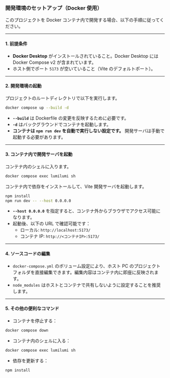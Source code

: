 ### 開発環境のセットアップ（Docker 使用）

このプロジェクトを Docker コンテナ内で開発する場合、以下の手順に従ってください。

---

#### 1\. 前提条件

- **Docker Desktop** がインストールされていること。Docker Desktop には Docker Compose v2 が含まれています。
- ホスト側でポート `5173` が空いていること（Vite のデフォルトポート）。

---

#### 2\. 開発環境の起動

プロジェクトのルートディレクトリで以下を実行します。

```bash
docker compose up --build -d
```

- **`--build`** は Dockerfile の変更を反映するために必要です。
- **`-d`** はバックグラウンドでコンテナを起動します。
- **コンテナは `npm run dev` を自動で実行しない設定です。** 開発サーバは手動で起動する必要があります。

---

#### 3\. コンテナ内で開発サーバを起動

コンテナ内のシェルに入ります。

```bash
docker compose exec lumilumi sh
```

コンテナ内で依存をインストールして、Vite 開発サーバを起動します。

```sh
npm install
npm run dev -- --host 0.0.0.0
```

- **`--host 0.0.0.0`** を指定すると、コンテナ外からブラウザでアクセス可能になります。
- 起動後、以下の URL で確認可能です：
  - ローカル: `http://localhost:5173/`
  - コンテナ IP: `http://<コンテナIP>:5173/`

---

#### 4\. ソースコードの編集

- `docker-compose.yml` のボリューム設定により、ホスト PC のプロジェクトフォルダを直接編集できます。編集内容はコンテナ内に即座に反映されます。
- `node_modules` はホストとコンテナで共有しないように設定することを推奨します。

---

#### 5\. その他の便利なコマンド

- コンテナを停止する：

<!-- end list -->

```bash
docker compose down
```

- コンテナ内のシェルに入る：

<!-- end list -->

```bash
docker compose exec lumilumi sh
```

- 依存を更新する：

<!-- end list -->

```sh
npm install
```
